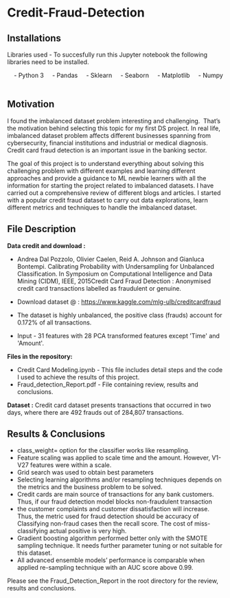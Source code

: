 # Credit-Fraud-Detection 


## Installations

Libraries used - To succesfully run this Jupyter notebook the following libraries need to be installed. 

    - Python 3
    - Pandas
    - Sklearn
    - Seaborn
    - Matplotlib
    - Numpy
    

## Motivation 

I found the imbalanced dataset problem interesting and challenging.  That’s the motivation behind selecting this topic for my first DS project. In real life, imbalanced dataset problem affects different businesses spanning from cybersecurity, financial institutions and industrial or medical diagnosis. Credit card fraud detection is an important issue in the banking sector. 

The goal of this project is to understand everything about solving this challenging problem with different examples and learning different approaches and provide a guidance to ML newbie learners with all the information for starting the project related to imbalanced datasets. I have carried out a comprehensive review of different blogs and articles. I started with a popular credit fraud dataset to carry out data explorations, learn different metrics and techniques to handle the imbalanced dataset. 

## File Description

**Data credit and download :**
- Andrea Dal Pozzolo, Olivier Caelen, Reid A. Johnson and Gianluca Bontempi. Calibrating Probability with Undersampling for Unbalanced Classification. In Symposium on Computational Intelligence and Data Mining (CIDM), IEEE, 2015Credit Card Fraud Detection : Anonymised credit card transactions labelled as fraudulent or genuine.
- Download dataset  @ : https://www.kaggle.com/mlg-ulb/creditcardfraud

- The dataset is highly unbalanced, the positive class (frauds) account for 0.172% of all transactions. 
- Input - 31 features with 28 PCA transformed features except 'Time' and 'Amount'.

**Files in the repository:** 
- Credit Card Modeling.ipynb - This file includes detail steps and the code I used to achieve the results of this project. 
- Fraud_detection_Report.pdf - File containing review, results and conclusions. 

**Dataset :** Credit card dataset presents transactions that occurred in two days, where there are 492 frauds out of 284,807 transactions. 

## Results & Conclusions

- class_weight= option for the classifier works like resampling. 
- Feature scaling was applied to scale time and the amount. However, V1-V27 features were within a scale. 
- Grid search was used to obtain best parameters
- Selecting learning algorithms and/or resampling techniques depends on the metrics and the business problem to be solved.  
- Credit cards are main source of transactions for any bank customers. Thus, if our fraud detection model blocks non-fraudulent transaction
- the customer complaints and customer dissatisfaction will increase. Thus, the metric used for fraud detection should be accuracy of
  Classifying non-fraud cases then the recall score. The cost of miss-classifying actual positive is very high. 
- Gradient boosting algorithm performed better only with the SMOTE sampling technique. It needs further parameter tuning or not suitable for this dataset.
- All advanced ensemble models’ performance is comparable when applied re-sampling technique with an AUC score above 0.99.


Please see the Fraud_Detection_Report in the root directory for the review, results and conclusions.





